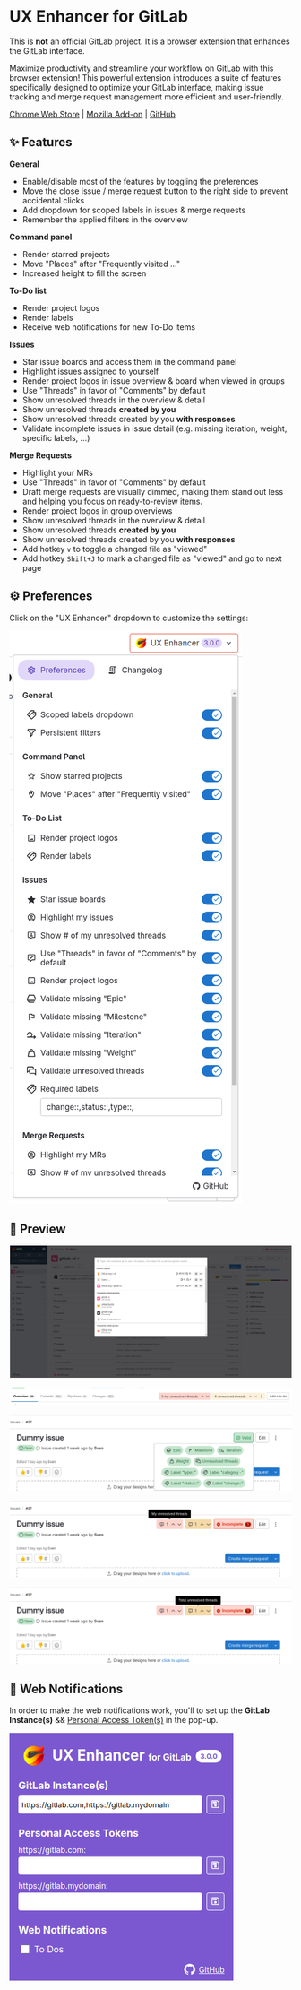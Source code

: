 # UX Enhancer for GitLab

This is **not** an official GitLab project. It is a browser extension that enhances the GitLab interface.

Maximize productivity and streamline your workflow on GitLab with this browser extension!
This powerful extension introduces a suite of features specifically designed to optimize your GitLab interface, making issue tracking and merge request management more efficient and user-friendly.

[Chrome Web Store](https://chromewebstore.google.com/detail/ux-enhancer-for-gitlab/jkddbjinnohhgelaibifeapocefcgmeb?authuser=0&hl=nl) | [Mozilla Add-on](https://addons.mozilla.org/nl/firefox/addon/ux-enhancer-for-gitlab/) | [GitHub](https://github.com/puyt/ux-enhancer-for-gitlab)

## ✨ Features

**General**

- Enable/disable most of the features by toggling the preferences
- Move the close issue / merge request button to the right side to prevent accidental clicks
- Add dropdown for scoped labels in issues & merge requests
- Remember the applied filters in the overview

**Command panel**

- Render starred projects
- Move "Places" after "Frequently visited ..."
- Increased height to fill the screen

**To-Do list**

- Render project logos
- Render labels
- Receive web notifications for new To-Do items

**Issues**

- Star issue boards and access them in the command panel
- Highlight issues assigned to yourself
- Render project logos in issue overview & board when viewed in groups
- Use "Threads" in favor of "Comments" by default
- Show unresolved threads in the overview & detail
- Show unresolved threads **created by you**
- Show unresolved threads created by you **with responses**
- Validate incomplete issues in issue detail (e.g. missing iteration, weight, specific labels, ...)

**Merge Requests**

- Highlight your MRs
- Use "Threads" in favor of "Comments" by default
- Draft merge requests are visually dimmed, making them stand out less and helping you focus on ready-to-review items.
- Render project logos in group overviews
- Show unresolved threads in the overview & detail
- Show unresolved threads **created by you**
- Show unresolved threads created by you **with responses**
- Add hotkey `v` to toggle a changed file as "viewed"
- Add hotkey `Shift+J` to mark a changed file as "viewed" and go to next page

## ⚙️ Preferences

Click on the "UX Enhancer" dropdown to customize the settings:

![](assets/preview-preferences.png)

## 👀 Preview

![](assets/preview-command-panel.png)

![](assets/preview-mr-unresolved-2.png)

![](assets/preview-issue-validation.png)

![](assets/preview-issue-unresolved.png)

![](assets/preview-issue-unresolved-2.png)

## 🔔 Web Notifications

In order to make the web notifications work, you'll to set up the **GitLab Instance(s)** && [Personal Access Token(s)](https://docs.gitlab.com/ee/user/profile/personal_access_tokens.html) in the pop-up.

![web-notifications-settings.png](assets/web-notifications-settings.png)
